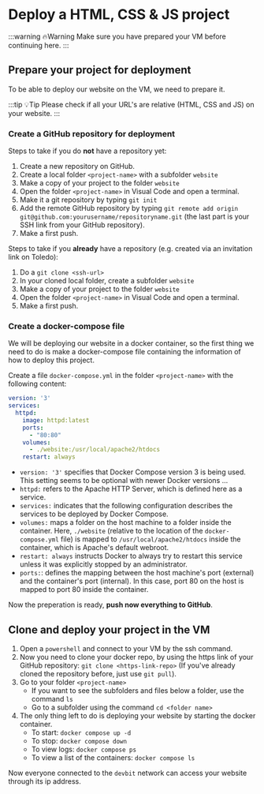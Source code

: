 # Deploy a HTML, CSS & JS project

:::warning 🔥Warning
Make sure you have prepared your VM before continuing here.
:::

## Prepare your project for deployment

To be able to deploy our website on the VM, we need to prepare it.

:::tip 💡Tip
Please check if all your URL's are relative (HTML, CSS and JS) on your website.
:::

### Create a GitHub repository for deployment

Steps to take if you do **not** have a repository yet:

1. Create a new repository on GitHub.
2. Create a local folder `<project-name>` with a subfolder `website`
3. Make a copy of your project to the folder `website`
4. Open the folder `<project-name>` in Visual Code and open a terminal.
5. Make it a git repository by typing `git init`
6. Add the remote GitHub repository by typing `git remote add origin git@github.com:yourusername/repositoryname.git` (the last part is your SSH link from your GitHub repository).
7. Make a first push.

Steps to take if you **already** have a repository (e.g. created via an invitation link on Toledo):

1. Do a `git clone <ssh-url>`
2. In your cloned local folder, create a subfolder `website`
3. Make a copy of your project to the folder `website`
4. Open the folder `<project-name>` in Visual Code and open a terminal.
5. Make a first push.

### Create a docker-compose file

We will be deploying our website in a docker container, so the first thing we need to do is make a docker-compose file containing the information of how to deploy this project.

Create a file `docker-compose.yml` in the folder  `<project-name>` with the following content:

``` yaml
version: '3'
services:
  httpd:
    image: httpd:latest
    ports:
      - "80:80"
    volumes:
      - ./website:/usr/local/apache2/htdocs
    restart: always
```
* `version: '3'` specifies that Docker Compose version 3 is being used. This setting seems to be optional with newer Docker versions ...
* `httpd:` refers to the Apache HTTP Server, which is defined here as a service.
* `services:` indicates that the following configuration describes the services to be deployed by Docker Compose.
* `volumes:` maps a folder on the host machine to a folder inside the container. Here, `./website` (relative to the location of the `docker-compose.yml` file) is mapped to `/usr/local/apache2/htdocs` inside the container, which is Apache's default webroot.
* `restart: always` instructs Docker to always try to restart this service unless it was explicitly stopped by an administrator.
* `ports:`: defines the mapping between the host machine's port (external) and the container's port (internal). In this case, port 80 on the host is mapped to port 80 inside the container.

Now the preperation is ready, **push now everything to GitHub**.

## Clone and deploy your project in the VM

1. Open a `powershell` and connect to your VM by the ssh command.
2. Now you need to clone your docker repo, by using the https link of your GitHub repository: `git clone <https-link-repo>` (If you've already cloned the repository before, just use `git pull`).
3. Go to your folder `<project-name>`
   * If you want to see the subfolders and files below a folder, use the command `ls`
   * Go to a subfolder using the command `cd <folder name>`
4. The only thing left to do is deploying your website by starting the docker container.
   * To start: `docker compose up -d`
   * To stop: `docker compose down`
   * To view logs: `docker compose ps`
   * To view a list of the containers: `docker compose ls`

Now everyone connected to the `devbit` network can access your website through its ip address.